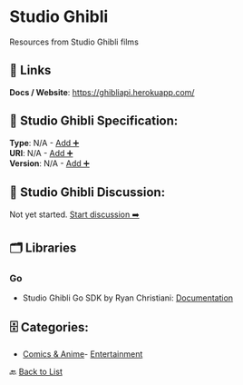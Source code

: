 # Studio Ghibli

Resources from Studio Ghibli films

##  🔗 Links
**Docs / Website**: https://ghibliapi.herokuapp.com/

## 🧬 Studio Ghibli Specification:
**Type**: N/A - [Add ➕](https://github.com/apis-list/apis-list/edit/main/apis.yaml#18605)  
**URI**: N/A - [Add ➕](https://github.com/apis-list/apis-list/edit/main/apis.yaml#18605)  
**Version**: N/A - [Add ➕](https://github.com/apis-list/apis-list/edit/main/apis.yaml#18605)

## 💬 Studio Ghibli Discussion:
Not yet started. [Start discussion ➡️](https://github.com/apis-list/apis-list/discussions/new)

## 🗂️ Libraries
### Go
- Studio Ghibli Go SDK by Ryan Christiani: [Documentation](https://github.com/Rchristiani/totoro)


## 🗄️ Categories:
- [Comics & Anime](https://github.com/apis-list/apis-list#comics--anime-)- [Entertainment](https://github.com/apis-list/apis-list#entertainment-)

🔙  [Back to List](https://github.com/apis-list/apis-list)
